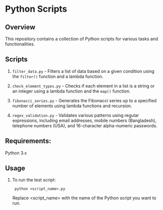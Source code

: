 # Python Scripts 

## Overview
This repository contains a collection of Python scripts for various tasks and functionalities.

## Scripts

1. `filter_data.py` - Filters a list of data based on a given condition using the `filter()` function and a lambda function.
  
2. `check_element_types.py` - Checks if each element in a list is a string or an integer using a lambda function and the `map()` function.
  
3. `fibonacci_series.py` - Generates the Fibonacci series up to a specified number of elements using lambda functions and recursion.

4. `regex_validation.py` - Validates various patterns using regular expressions, including email addresses, mobile numbers (Bangladesh), telephone numbers (USA), and 16-character alpha-numeric passwords.
   
## Requirements: 
Python 3.x

## Usage

1. To run the test script:
   ```
    python <script_name>.py
    ```
   Replace <script_name> with the name of the Python script you want to run.



